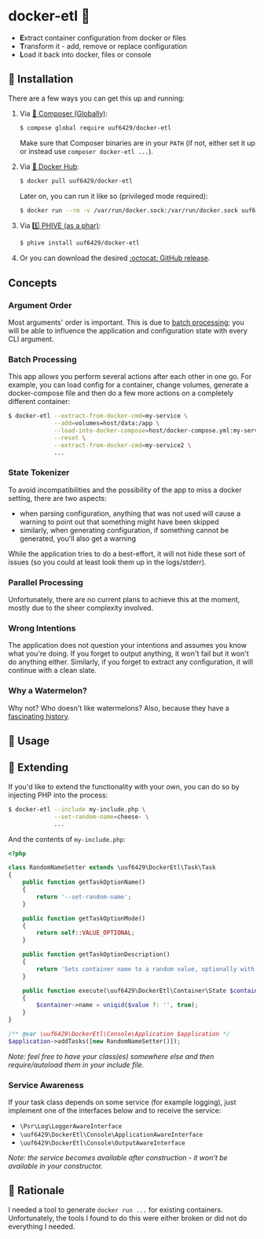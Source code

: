 # docker-etl :watermelon:

<!-- TODO badges go here -->

- **E**xtract container configuration from docker or files
- **T**ransform it - add, remove or replace configuration
- **L**oad it back into docker, files or console

## :floppy_disk: Installation

There are a few ways you can get this up and running:

1. Via [:musical_score: Composer (Globally)](https://getcomposer.org/):
   ```bash
   $ compose global require uuf6429/docker-etl
   ```
   Make sure that Composer binaries are in your `PATH` (if not, either set it up or instead use `composer docker-etl ...`).

2. Via [:whale: Docker Hub](https://hub.docker.com/r/uuf6429):
   ```bash
   $ docker pull uuf6429/docker-etl
   ```
   Later on, you can run it like so (privileged mode required):
   ```bash
   $ docker run --rm -v /var/run/docker.sock:/var/run/docker.sock uuf6429/docker-etl
   ```

3. Via [:five: PHIVE (as a phar)](https://phar.io/):
   ```bash
   $ phive install uuf6429/docker-etl
   ```

4. Or you can download the desired [:octocat: GitHub release](https://github.com/uuf6429/docker-etl/releases).

## Concepts

### Argument Order

Most arguments' order is important. This is due to [batch processing](#-batch-processing); you will be able
to influence the application and configuration state with every CLI argument.

### Batch Processing

This app allows you perform several actions after each other in one go.
For example, you can load config for a container, change volumes, generate a docker-compose file and then do a few more
actions on a completely different container:
```bash
$ docker-etl --extract-from-docker-cmd=my-service \
             --add=volumes=host/data:/app \
             --load-into-docker-compose=host/docker-compose.yml:my-service \
             --reset \
             --extract-from-docker-cmd=my-service2 \
             ...
```

### State Tokenizer

To avoid incompatibilities and the possibility of the app to miss a docker setting, there are two aspects:

- when parsing configuration, anything that was not used will cause a warning to point out that something might have been skipped
- similarly, when generating configuration, if something cannot be generated, you'll also get a warning

While the application tries to do a best-effort, it will not hide these sort of issues (so you could at least look them up in the logs/stderr).

### Parallel Processing

Unfortunately, there are no current plans to achieve this at the moment, mostly due to the sheer complexity involved.

### Wrong Intentions

The application does not question your intentions and assumes you know what you're doing.
If you forget to output anything, it won't fail but it won't do anything either.
Similarly, if you forget to extract any configuration, it will continue with a clean slate.

### Why a Watermelon?

Why not? Who doesn't like watermelons? Also, because they have a [fascinating history](https://news.nationalgeographic.com/2015/08/150821-watermelon-fruit-history-agriculture/).

## :rocket: Usage

<!-- TODO arguments available go here -->

## :electric_plug: Extending

If you'd like to extend the functionality with your own, you can do so by injecting PHP into the process:
```bash
$ docker-etl --include my-include.php \
             --set-random-name=cheese- \
             ...
```
And the contents of `my-include.php`:
```php
<?php

class RandomNameSetter extends \uuf6429\DockerEtl\Task\Task
{
    public function getTaskOptionName()
    {
        return '--set-random-name';
    }

    public function getTaskOptionMode()
    {
        return self::VALUE_OPTIONAL;
    }

    public function getTaskOptionDescription()
    {
        return 'Sets container name to a random value, optionally with a prefix (option value).';
    }

    public function execute(\uuf6429\DockerEtl\Container\State $container, $value)
    {
        $container->name = uniqid($value ?: '', true);
    }
}

/** @var \uuf6429\DockerEtl\Console\Application $application */
$application->addTasks([new RandomNameSetter()]);
```
*Note: feel free to have your class(es) somewhere else and then require/autoload them in your include file.*

### Service Awareness

If your task class depends on some service (for example logging), just implement one of the interfaces below and to receive the service:

- `\Psr\Log\LoggerAwareInterface`
- `\uuf6429\DockerEtl\Console\ApplicationAwareInterface`
- `\uuf6429\DockerEtl\Console\OutputAwareInterface`

*Note: the service becomes available after construction - it won't be available in your constructor.*

## :thought_balloon: Rationale

I needed a tool to generate `docker run ...` for existing containers.
Unfortunately, the tools I found to do this were either broken or did not do everything I needed.
